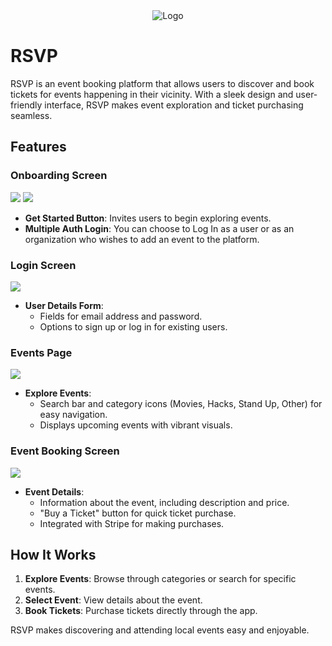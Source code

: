 <div align="center">
  <img src="logo.png" alt="Logo">
</div>

# RSVP

RSVP is an event booking platform that allows users to discover and book tickets for events happening in their vicinity. With a sleek design and user-friendly interface, RSVP makes event exploration and ticket purchasing seamless.

## Features

### Onboarding Screen
![](https://res.cloudinary.com/dsmmimu0q/image/upload/h_600/v1726882638/RSVP%20Events/hvzihwsowi3pxsiu7wzj.png)
![](https://res.cloudinary.com/dsmmimu0q/image/upload/h_600/v1726882436/RSVP%20Events/ok1h05nynnrdmwl66mzy.png)
- **Get Started Button**: Invites users to begin exploring events.
- **Multiple Auth Login**: You can choose to Log In as a user or as an organization who wishes to add an event to the platform.

### Login Screen
![](https://res.cloudinary.com/dsmmimu0q/image/upload/h_600/v1726882436/RSVP%20Events/ok1h05nynnrdmwl66mzy.png)

- **User Details Form**: 
  - Fields for email address and password.
  - Options to sign up or log in for existing users.

### Events Page
![](https://res.cloudinary.com/dsmmimu0q/image/upload/h_600/v1726882436/RSVP%20Events/onjzf6filjighicjcdik.png)

- **Explore Events**: 
  - Search bar and category icons (Movies, Hacks, Stand Up, Other) for easy navigation.
  - Displays upcoming events with vibrant visuals.

### Event Booking Screen
![](https://res.cloudinary.com/dsmmimu0q/image/upload/h_600/v1726882637/RSVP%20Events/uzvaub64a4vskjno9mxk.png)
- **Event Details**: 
  - Information about the event, including description and price.
  - "Buy a Ticket" button for quick ticket purchase.
  - Integrated with Stripe for making purchases.

## How It Works

1. **Explore Events**: Browse through categories or search for specific events.
2. **Select Event**: View details about the event.
3. **Book Tickets**: Purchase tickets directly through the app.

RSVP makes discovering and attending local events easy and enjoyable.
